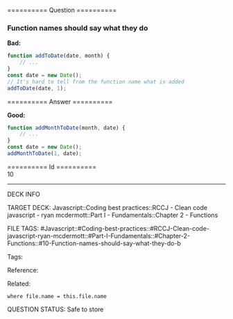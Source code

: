 ========== Question ==========  

### Function names should say what they do

**Bad:**

```javascript
function addToDate(date, month) {
    // ...
}
const date = new Date();
// It's hard to tell from the function name what is added
addToDate(date, 1);
```  

========== Answer ==========  

**Good:**

```javascript
function addMonthToDate(month, date) {
    // ...
}
const date = new Date();
addMonthToDate(1, date);
```

========== Id ==========  
10

---

DECK INFO

TARGET DECK: Javascript::Coding best practices::RCCJ - Clean code javascript - ryan mcdermott::Part I - Fundamentals::Chapter 2 - Functions

FILE TAGS: #Javascript::#Coding-best-practices::#RCCJ-Clean-code-javascript-ryan-mcdermott::#Part-I-Fundamentals::#Chapter-2-Functions::#10-Function-names-should-say-what-they-do-b

Tags:

Reference:

Related:

```dataview
where file.name = this.file.name
```
QUESTION STATUS: Safe to store
